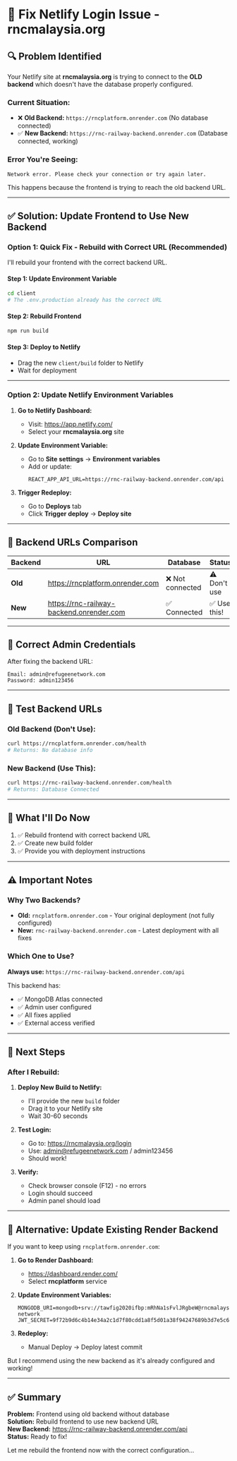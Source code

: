 # 🔧 Fix Netlify Login Issue - rncmalaysia.org

## 🔍 Problem Identified

Your Netlify site at **rncmalaysia.org** is trying to connect to the **OLD backend** which doesn't have the database properly configured.

### Current Situation:
- ❌ **Old Backend:** `https://rncplatform.onrender.com` (No database connected)
- ✅ **New Backend:** `https://rnc-railway-backend.onrender.com` (Database connected, working)

### Error You're Seeing:
```
Network error. Please check your connection or try again later.
```

This happens because the frontend is trying to reach the old backend URL.

---

## ✅ Solution: Update Frontend to Use New Backend

### **Option 1: Quick Fix - Rebuild with Correct URL** (Recommended)

I'll rebuild your frontend with the correct backend URL.

#### Step 1: Update Environment Variable
```bash
cd client
# The .env.production already has the correct URL
```

#### Step 2: Rebuild Frontend
```bash
npm run build
```

#### Step 3: Deploy to Netlify
- Drag the new `client/build` folder to Netlify
- Wait for deployment

---

### **Option 2: Update Netlify Environment Variables**

1. **Go to Netlify Dashboard:**
   - Visit: https://app.netlify.com/
   - Select your **rncmalaysia.org** site

2. **Update Environment Variable:**
   - Go to **Site settings** → **Environment variables**
   - Add or update:
     ```
     REACT_APP_API_URL=https://rnc-railway-backend.onrender.com/api
     ```

3. **Trigger Redeploy:**
   - Go to **Deploys** tab
   - Click **Trigger deploy** → **Deploy site**

---

## 🎯 Backend URLs Comparison

| Backend | URL | Database | Status |
|---------|-----|----------|--------|
| **Old** | https://rncplatform.onrender.com | ❌ Not connected | ⚠️ Don't use |
| **New** | https://rnc-railway-backend.onrender.com | ✅ Connected | ✅ Use this! |

---

## 🔐 Correct Admin Credentials

After fixing the backend URL:

```
Email: admin@refugeenetwork.com
Password: admin123456
```

---

## 🧪 Test Backend URLs

### Old Backend (Don't Use):
```bash
curl https://rncplatform.onrender.com/health
# Returns: No database info
```

### New Backend (Use This):
```bash
curl https://rnc-railway-backend.onrender.com/health
# Returns: Database Connected
```

---

## 📝 What I'll Do Now

1. ✅ Rebuild frontend with correct backend URL
2. ✅ Create new build folder
3. ✅ Provide you with deployment instructions

---

## ⚠️ Important Notes

### Why Two Backends?
- **Old:** `rncplatform.onrender.com` - Your original deployment (not fully configured)
- **New:** `rnc-railway-backend.onrender.com` - Latest deployment with all fixes

### Which One to Use?
**Always use:** `https://rnc-railway-backend.onrender.com/api`

This backend has:
- ✅ MongoDB Atlas connected
- ✅ Admin user configured
- ✅ All fixes applied
- ✅ External access verified

---

## 🚀 Next Steps

### After I Rebuild:

1. **Deploy New Build to Netlify:**
   - I'll provide the new `build` folder
   - Drag it to your Netlify site
   - Wait 30-60 seconds

2. **Test Login:**
   - Go to: https://rncmalaysia.org/login
   - Use: admin@refugeenetwork.com / admin123456
   - Should work!

3. **Verify:**
   - Check browser console (F12) - no errors
   - Login should succeed
   - Admin panel should load

---

## 🔧 Alternative: Update Existing Render Backend

If you want to keep using `rncplatform.onrender.com`:

1. **Go to Render Dashboard:**
   - https://dashboard.render.com/
   - Select **rncplatform** service

2. **Update Environment Variables:**
   ```
   MONGODB_URI=mongodb+srv://tawfig2020ifbp:mRhNa1sFvlJRgbeW@rncmalaysia.dfz2nfi.mongodb.net/refugee-network
   JWT_SECRET=9f72b9d6c4b14e34a2c1d7f80cdd1a8f5d01a38f94247689b3d7e5c6a1f09e44
   ```

3. **Redeploy:**
   - Manual Deploy → Deploy latest commit

But I recommend using the new backend as it's already configured and working!

---

## ✅ Summary

**Problem:** Frontend using old backend without database  
**Solution:** Rebuild frontend to use new backend URL  
**New Backend:** https://rnc-railway-backend.onrender.com/api  
**Status:** Ready to fix!

Let me rebuild the frontend now with the correct configuration...
